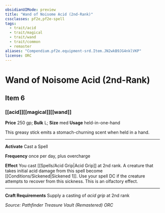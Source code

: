 ```yaml
---
obsidianUIMode: preview
title: "Wand of Noisome Acid (2nd-Rank)"
cssclasses: pf2e,pf2e-spell
tags:
  - trait/acid
  - trait/magical
  - trait/wand
  - trait/common
  - remaster
aliases: "Compendium.pf2e.equipment-srd.Item.JN2wkB9JG4nklVKP"
license: ORC
---
```

# Wand of Noisome Acid (2nd-Rank)
## Item 6
### [[acid]][[magical]][[wand]]


**Price** 250 gp; 
**Bulk** L; **Size** med
**Usage** held-in-one-hand

This greasy stick emits a stomach-churning scent when held in a hand.

* * *

**Activate** Cast a Spell

**Frequency** once per day, plus overcharge

**Effect** You cast [[Spells/Acid Grip|Acid Grip]] at 2nd rank. A creature that takes initial acid damage from this spell become [[Conditions/Sickened|Sickened 1]]. Use your spell DC if the creature attempts to recover from this sickness. This is an olfactory effect.

* * *

**Craft Requirements** Supply a casting of _acid grip_ at 2nd rank

*Source: Pathfinder Treasure Vault (Remastered)*
*ORC*